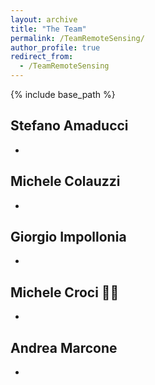 ```yaml
---
layout: archive
title: "The Team"
permalink: /TeamRemoteSensing/
author_profile: true
redirect_from:
  - /TeamRemoteSensing
---
```


{% include base_path %}

## Stefano Amaducci
*

## Michele Colauzzi
* 

## Giorgio Impollonia
* 

## Michele Croci 👨‍💻
* 

## Andrea Marcone
* 
